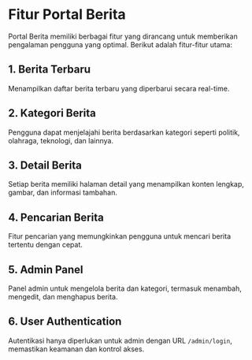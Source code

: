 # Fitur Portal Berita

Portal Berita memiliki berbagai fitur yang dirancang untuk memberikan pengalaman pengguna yang optimal. Berikut adalah fitur-fitur utama:

## 1. Berita Terbaru
Menampilkan daftar berita terbaru yang diperbarui secara real-time.

## 2. Kategori Berita
Pengguna dapat menjelajahi berita berdasarkan kategori seperti politik, olahraga, teknologi, dan lainnya.

## 3. Detail Berita
Setiap berita memiliki halaman detail yang menampilkan konten lengkap, gambar, dan informasi tambahan.

## 4. Pencarian Berita
Fitur pencarian yang memungkinkan pengguna untuk mencari berita tertentu dengan cepat.

## 5. Admin Panel
Panel admin untuk mengelola berita dan kategori, termasuk menambah, mengedit, dan menghapus berita.

## 6. User Authentication
Autentikasi hanya diperlukan untuk admin dengan URL `/admin/login`, memastikan keamanan dan kontrol akses. 